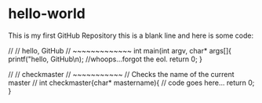 # hello-world
This is my first GitHub Repository
this is a blank line
and here is some code:

//
// hello, GitHub
// ~~~~~~~~~~~~~
int main(int argv, char* args[]{
  printf("hello, GitHub\n); //whoops...forgot the eol.
  return 0;
}  

//
// checkmaster
// ~~~~~~~~~~~
// Checks the name of the current master
//
int checkmaster{char* mastername){
  // code goes here...
  return 0;
}  
